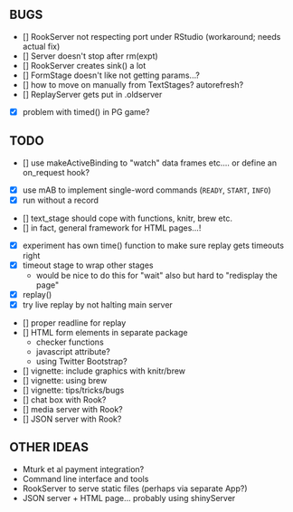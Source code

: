BUGS
----

- [] RookServer not respecting port under RStudio (workaround; needs actual fix)
- [] Server doesn't stop after rm(expt)
- [] RookServer creates sink() a lot
- [] FormStage doesn't like not getting params...?
- [] how to move on manually from TextStages? autorefresh?
- [] ReplayServer gets put in .oldserver
- [x] problem with timed() in PG game?

TODO
----

- [] use makeActiveBinding to "watch" data frames etc.... or define
  an on_request hook?
- [x] use mAB to implement single-word commands (`READY`, `START`, `INFO`)
- [x] run without a record
- [] text_stage should cope with functions, knitr, brew etc.
- [] in fact, general framework for HTML pages...!
- [x] experiment has own time() function to make sure replay gets timeouts right
- [x] timeout stage to wrap other stages
  - would be nice to do this for "wait" also but hard to "redisplay the page"
- [x] replay() 
- [x] try live replay by not halting main server
- [] proper readline for replay
- [] HTML form elements in separate package
  - checker functions
  - javascript attribute?
  - using Twitter Bootstrap?
- [] vignette: include graphics with knitr/brew
- [] vignette: using brew
- [] vignette: tips/tricks/bugs
- [] chat box with Rook?
- [] media server with Rook?
- [] JSON server with Rook?



OTHER IDEAS
-----------

* Mturk et al payment integration?
* Command line interface and tools
* RookServer to serve static files (perhaps via separate App?)
* JSON server + HTML page... probably using shinyServer

